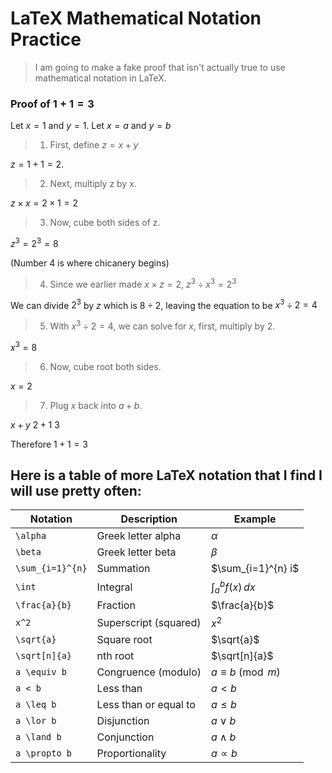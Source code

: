 # LaTeX Mathematical Notation Practice
> I am going to make a fake proof that isn't actually true to use mathematical notation in LaTeX.

### Proof of $1 + 1 = 3$

Let $x = 1$ and $y = 1$.
Let $x = a$ and $y = b$

> 1. First, define $z = x + y$

$z = 1 + 1 = 2$.

> 2. Next, multiply z by x.

$z \times x = 2 \times 1 = 2$

> 3. Now, cube both sides of z.

$z^3 = 2^3 = 8$

(Number 4 is where chicanery begins)

> 4. Since we earlier made $x \times z = 2$, $z^3 \div x^3 = 2^3$

We can divide $2^3$ by $z$ which is $8 \div 2$, leaving the equation to be $x^3 \div 2 = 4$

> 5. With $x^3 \div 2 = 4$, we can solve for $x$, first, multiply by 2.

$x^3 = 8$

> 6. Now, cube root both sides.

$x = 2$

> 7. Plug $x$ back into $a + b$.

$x + y$
$2 + 1$
$3$

Therefore $1 + 1 = 3$

## Here is a table of more LaTeX notation that I find I will use pretty often:

| Notation                 | Description                | Example                      |  
|--------------------------|----------------------------|------------------------------|  
| `\alpha`                 | Greek letter alpha         | $\alpha$                     |  
| `\beta`                  | Greek letter beta          | $\beta$                      |  
| `\sum_{i=1}^{n}`         | Summation                  | $\sum_{i=1}^{n} i$          |  
| `\int`                   | Integral                   | $\int_a^b f(x) \, dx$      |  
| `\frac{a}{b}`            | Fraction                   | $\frac{a}{b}$               |  
| `x^2`                    | Superscript (squared)     | $x^2$                        |  
| `\sqrt{a}`               | Square root                | $\sqrt{a}$                  |  
| `\sqrt[n]{a}`            | nth root                  | $\sqrt[n]{a}$               |  
| `a \equiv b`             | Congruence (modulo)       | $a \equiv b \pmod{m}$       |  
| `a < b`                  | Less than                  | $a < b$                      |  
| `a \leq b`               | Less than or equal to      | $a \leq b$                   |  
| `a \lor b`               | Disjunction                | $a \lor b$                   |  
| `a \land b`              | Conjunction                | $a \land b$                  |  
| `a \propto b`            | Proportionality            | $a \propto b$                |  
